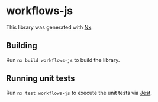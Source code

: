 # workflows-js

This library was generated with [Nx](https://nx.dev).

## Building

Run `nx build workflows-js` to build the library.

## Running unit tests

Run `nx test workflows-js` to execute the unit tests via [Jest](https://jestjs.io).
